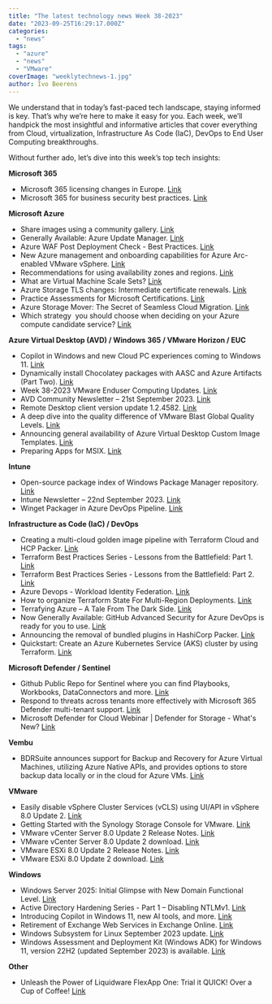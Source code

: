 ```yaml
---
title: "The latest technology news Week 38-2023"
date: "2023-09-25T16:29:17.000Z"
categories: 
  - "news"
tags: 
  - "azure"
  - "news"
  - "VMware"
coverImage: "weeklytechnews-1.jpg"
author: Ivo Beerens
---
```


We understand that in today’s fast-paced tech landscape, staying informed is key. That’s why we’re here to make it easy for you. Each week, we’ll handpick the most insightful and informative articles that cover everything from Cloud, virtualization, Infrastructure As Code (IaC), DevOps to End User Computing breakthroughs.

Without further ado, let’s dive into this week’s top tech insights:

**Microsoft 365**

- Microsoft 365 licensing changes in Europe. [Link](https://ms365news.com/home/f/microsoft-365-licensing-changes-in-europe)
- Microsoft 365 for business security best practices. [Link](https://learn.microsoft.com/en-us/microsoft-365/business-premium/secure-your-business-data?view=o365-worldwide)

**Microsoft Azure**

- Share images using a community gallery. [Link](https://learn.microsoft.com/en-us/azure/virtual-machines/share-gallery-community?tabs=cli)
- Generally Available: Azure Update Manager. [Link](https://techcommunity.microsoft.com/t5/azure-governance-and-management/generally-available-azure-update-manager/ba-p/3928878?WT.mc_id=modinfra-0000-thmaure)
- Azure WAF Post Deployment Check - Best Practices. [Link](https://techcommunity.microsoft.com/t5/azure-network-security-blog/azure-waf-post-deployment-check-best-practices/ba-p/3932724)
- New Azure management and onboarding capabilities for Azure Arc-enabled VMware vSphere. [Link](https://techcommunity.microsoft.com/t5/azure-arc-blog/new-azure-management-and-onboarding-capabilities-for-azure-arc/ba-p/3902835)
- Recommendations for using availability zones and regions. [Link](https://learn.microsoft.com/en-us/azure/well-architected/resiliency/regions-availability-zones)
- What are Virtual Machine Scale Sets? [Link](https://learn.microsoft.com/en-us/azure/virtual-machine-scale-sets/overview)
- Azure Storage TLS changes: Intermediate certificate renewals. [Link](https://techcommunity.microsoft.com/t5/azure-storage-blog/azure-storage-tls-changes-intermediate-certificate-renewals/ba-p/3929149?WT.mc_id=DT-MVP-5001664)
- Practice Assessments for Microsoft Certifications. [Link](https://learn.microsoft.com/en-us/credentials/certifications/practice-assessments-for-microsoft-certifications)
- Azure Storage Mover: The Secret of Seamless Cloud Migration. [Link](https://youtu.be/22FxyVN4l6c?si=c6PDe3SKud6Q0t1N)
- Which strategy  you should choose when deciding on your Azure compute candidate service? [Link](https://www.linkedin.com/posts/elkhanyusubov_az900-az104-az305-activity-7108280253260652544-6jeA/)

**Azure Virtual Desktop (AVD) / Windows 365 / VMware Horizon / EUC**

- Copilot in Windows and new Cloud PC experiences coming to Windows 11. [Link](https://techcommunity.microsoft.com/t5/windows-it-pro-blog/copilot-in-windows-and-new-cloud-pc-experiences-coming-to/ba-p/3933653)
- Dynamically install Chocolatey packages with AASC and Azure Artifacts (Part Two). [Link](https://medium.com/@gijsreijn/dynamically-install-chocolatey-packages-with-aasc-and-azure-artifacts-part-two-4b1afa05c85c)
- Week 38-2023 VMware Enduser Computing Updates. [Link](https://juliuslienemann.wordpress.com/2023/09/22/week-38-2023-VMware-enduser-computing-updates/)
- AVD Community Newsletter – 21st September 2023. [Link](https://avdcommunity.com/avd-community-newsletter-21st-september-2023/)
- Remote Desktop client version update 1.2.4582. [Link](https://learn.microsoft.com/en-us/azure/virtual-desktop/whats-new-client-windows)
- A deep dive into the quality difference of VMware Blast Global Quality Levels. [Link](https://www.go-euc.com/a-deep-dive-into-the-quality-difference-of-VMware-blast-global-quality-levels/)
- Announcing general availability of Azure Virtual Desktop Custom Image Templates. [Link](https://techcommunity.microsoft.com/t5/azure-virtual-desktop-blog/announcing-general-availability-of-azure-virtual-desktop-custom/ba-p/3909907)
- Preparing Apps for MSIX. [Link](https://www.rimo3.com/eucexpert)

**Intune**

- Open-source package index of Windows Package Manager repository. [Link](https://github.com/svrooij/winget-pkgs-index/)
- Intune Newsletter – 22nd September 2023. [Link](https://andrewstaylor.com/2023/09/22/intune-newsletter-22nd-september-2023/)
- Winget Packager in Azure DevOps Pipeline. [Link](https://www.nielskok.tech/intune/winget-packager-in-azure-devops-pipeline/)

**Infrastructure as Code (IaC) / DevOps**

- Creating a multi-cloud golden image pipeline with Terraform Cloud and HCP Packer. [Link](https://www.hashicorp.com/blog/multicloud-golden-image-pipeline-terraform-cloud-hcp-packer)
- Terraform Best Practices Series - Lessons from the Battlefield: Part 1. [Link](https://blog.coderco.io/p/terraform-best-practices-series-lessons)
- Terraform Best Practices Series - Lessons from the Battlefield: Part 2. [Link](https://blog.coderco.io/p/terraform-best-practices-series-lessons-0cd)
- Azure Devops - Workload Identity Federation. [Link](https://github.com/nnellans/ado-pipelines-guide/tree/main/oidc)
- How to organize Terraform State For Multi-Region Deployments. [Link](https://www.youtube.com/watch?v=y68Ljuv8rU4)
- Terrafying Azure – A Tale From The Dark Side. [Link](https://aidanfinn.com/?p=22990)
- Now Generally Available: GitHub Advanced Security for Azure DevOps is ready for you to use. [Link](https://devblogs.microsoft.com/devops/now-generally-available-github-advanced-security-for-azure-devops-is-ready-for-you-to-use/)
- Announcing the removal of bundled plugins in HashiCorp Packer. [Link](https://www.hashicorp.com/blog/announcing-the-removal-of-bundled-plugins-in-hashicorp-packer)
- Quickstart: Create an Azure Kubernetes Service (AKS) cluster by using Terraform. [Link](https://learn.microsoft.com/en-us/azure/aks/learn/quick-kubernetes-deploy-terraform?tabs=azure-cli)

**Microsoft Defender / Sentinel**

- Github Public Repo for Sentinel where you can find Playbooks, Workbooks, DataConnectors and more. [Link](https://github.com/Azure/Azure-Sentinel/tree/master)
- Respond to threats across tenants more effectively with Microsoft 365 Defender multi-tenant support. [Link](https://techcommunity.microsoft.com/t5/microsoft-365-defender-blog/respond-to-threats-across-tenants-more-effectively-with/ba-p/3901174)
- Microsoft Defender for Cloud Webinar | Defender for Storage - What's New? [Link](https://www.youtube.com/watch?v=wuh4uf8v7bM)

**Vembu**

- BDRSuite announces support for Backup and Recovery for Azure Virtual Machines, utilizing Azure Native APIs, and provides options to store backup data locally or in the cloud for Azure VMs. [Link](https://www.bdrsuite.com/azure-vm-backup/)

**VMware**

- Easily disable vSphere Cluster Services (vCLS) using UI/API in vSphere 8.0 Update 2. [Link](https://williamlam.com/2023/09/easily-disable-vSphere-cluster-services-vcls-using-ui-api-in-vSphere-8-0-update-2.html)
- Getting Started with the Synology Storage Console for VMware. [Link](https://www.stevenbright.com/2023/09/getting-started-synology-storage-console-for-VMware/)
- VMware vCenter Server 8.0 Update 2 Release Notes. [Link](https://docs.VMware.com/en/VMware-vSphere/8.0/rn/vSphere-vcenter-server-802-release-notes/index.html)
- VMware vCenter Server 8.0 Update 2 download. [Link](https://customerconnect.VMware.com/downloads/details?downloadGroup=VC80U2&productId=1345&rPId=110105)
- VMware ESXi 8.0 Update 2 Release Notes. [Link](https://docs.VMware.com/en/VMware-vSphere/8.0/rn/vSphere-esxi-802-release-notes/index.html)
- VMware ESXi 8.0 Update 2 download. [Link](https://customerconnect.VMware.com/downloads/details?downloadGroup=ESXI80U2&productId=1345&rPId=110105)

**Windows**

- Windows Server 2025: Initial Glimpse with New Domain Functional Level. [Link](https://www.virtualizationhowto.com/2023/09/windows-server-2025-initial-glimpse-with-new-domain-functional-level/)
- Active Directory Hardening Series - Part 1 – Disabling NTLMv1. [Link](https://techcommunity.microsoft.com/t5/core-infrastructure-and-security/active-directory-hardening-series-part-1-disabling-ntlmv1/ba-p/3934787?WT.mc_id=DT-MVP-5001664)
- Introducing Copilot in Windows 11, new AI tools, and more. [Link](https://www.youtube.com/watch?v=5rEZGSFgZVY&t=7s)
- Retirement of Exchange Web Services in Exchange Online. [Link](https://techcommunity.microsoft.com/t5/exchange-team-blog/retirement-of-exchange-web-services-in-exchange-online/ba-p/3924440)
- Windows Subsystem for Linux September 2023 update. [Link](https://devblogs.microsoft.com/commandline/windows-subsystem-for-linux-september-2023-update/)
- Windows Assessment and Deployment Kit (Windows ADK) for Windows 11, version 22H2 (updated September 2023) is available. [Link](https://learn.microsoft.com/en-us/windows-hardware/get-started/adk-install)

**Other**

- Unleash the Power of Liquidware FlexApp One: Trial it QUICK! Over a Cup of Coffee! [Link](https://blog.liquidware.com/2023/09/22/unleash-the-power-of-liquidware-flexapp-one-trial-it-quick-over-a-cup-of-coffee/)



